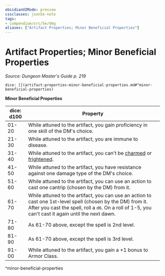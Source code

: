 ```yaml
---
obsidianUIMode: preview
cssclasses: json5e-note
tags:
- compendium/src/5e/dmg
aliases: ["Artifact Properties; Minor Beneficial Properties"]
---
```

# Artifact Properties; Minor Beneficial Properties
*Source: Dungeon Master's Guide p. 219* 

`dice: [](artifact-properties-minor-beneficial-properties.md#^minor-beneficial-properties)`

**Minor Beneficial Properties**

| dice: d100 | Property |
|------------|----------|
| 01-20 | While attuned to the artifact, you gain proficiency in one skill of the DM's choice. |
| 21-30 | While attuned to the artifact, you are immune to disease. |
| 31-40 | While attuned to the artifact, you can't be [charmed](/compendium/rules/conditions.md#charmed) or [frightened](/compendium/rules/conditions.md#frightened). |
| 41-50 | While attuned to the artifact, you have resistance against one damage type of the DM's choice. |
| 51-60 | While attuned to the artifact, you can use an action to cast one cantrip (chosen by the DM) from it. |
| 61-70 | While attuned to the artifact, you can use an action to cast one 1st-level spell (chosen by the DM) from it. After you cast the spell, roll a `d6`. On a roll of 1-5, you can't cast it again until the next dawn. |
| 71-80 | As 61-70 above, except the spell is 2nd level. |
| 81-90 | As 61-70 above, except the spell is 3rd level. |
| 91-00 | While attuned to the artifact, you gain a +1 bonus to Armor Class. |
^minor-beneficial-properties